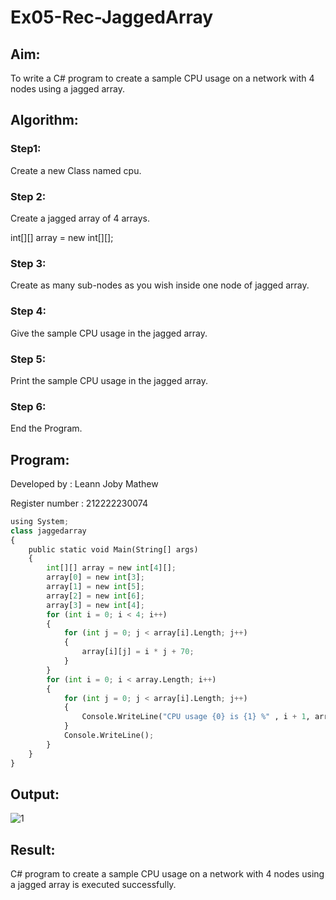 # Ex05-Rec-JaggedArray

## Aim:
To write a C# program to create a sample CPU usage on a network with 4 nodes using a jagged array.

## Algorithm:
### Step1:
Create a new Class named cpu.

### Step 2:
Create a jagged array of 4 arrays.

int[][] array = new int[][];

### Step 3:
Create as many sub-nodes as you wish inside one node of jagged array.

### Step 4:
Give the sample CPU usage in the jagged array.

### Step 5:
Print the sample CPU usage in the jagged array.

### Step 6:
End the Program.


## Program:
Developed by : Leann Joby Mathew

Register number : 212222230074

```python
using System;
class jaggedarray
{
    public static void Main(String[] args)
    {
        int[][] array = new int[4][];
        array[0] = new int[3];
        array[1] = new int[5];
        array[2] = new int[6];
        array[3] = new int[4];
        for (int i = 0; i < 4; i++)
        {
            for (int j = 0; j < array[i].Length; j++)
            {
                array[i][j] = i * j + 70;
            }
        }
        for (int i = 0; i < array.Length; i++)
        {
            for (int j = 0; j < array[i].Length; j++)
            {
                Console.WriteLine("CPU usage {0} is {1} %" , i + 1, array[i][j]);
            }
            Console.WriteLine();
        }
    }
}
```

## Output:
![1](https://github.com/Leann4468/Ex05-Rec-JaggedArray/assets/121165979/7e9b19f1-18ff-4a99-b9f0-9edd016627ad)

## Result:
C# program to create a sample CPU usage on a network with 4 nodes using a jagged array is executed successfully.
